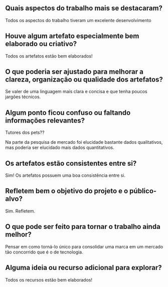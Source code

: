 ## Quais aspectos do trabalho mais se destacaram?

Todos os aspectos do trabalho tiveram um excelente desenvolvimento 

## Houve algum artefato especialmente bem elaborado ou criativo?

Todos os artefatos estão bem elaborados!

## O que poderia ser ajustado para melhorar a clareza, organização ou qualidade dos artefatos?

Se valer de uma linguagem mais clara e concisa e que tenha poucos jargões técnicos.

## Algum ponto ficou confuso ou faltando informações relevantes?

Tutores dos pets??

Na parte da pesquisa de mercado foi elucidade bastante dados qualitativos, mas poderia ser elucidado mais dados quantitativos. 

## Os artefatos estão consistentes entre si?

Sim! Os artefatos possuem uma boa consistência entre si.

## Refletem bem o objetivo do projeto e o público-alvo?

Sim. Refletem.

## O que pode ser feito para tornar o trabalho ainda melhor?

Pensar em como torná-lo único para consolidar uma marca em um mercado tão concorrido que é o de tecnologia.

## Alguma ideia ou recurso adicional para explorar?

Todos os recursos estão bem elaborados!
